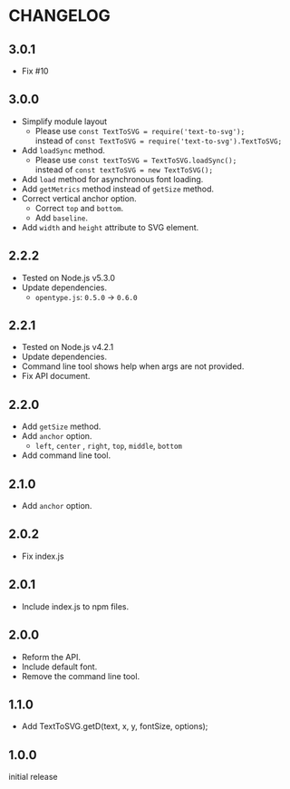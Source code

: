 # CHANGELOG

## 3.0.1

 - Fix #10

## 3.0.0

 - Simplify module layout
   - Please use `const TextToSVG = require('text-to-svg');`<br>instead of `const TextToSVG = require('text-to-svg').TextToSVG;`
 - Add `loadSync` method.
   - Please use `const textToSVG = TextToSVG.loadSync();`<br>instead of `const textToSVG = new TextToSVG();`
 - Add `load` method for asynchronous font loading.
 - Add `getMetrics` method instead of `getSize` method.
 - Correct vertical anchor option.
   - Correct `top` and `bottom`.
   - Add `baseline`.
 - Add `width` and `height` attribute to SVG element.

## 2.2.2

 - Tested on Node.js v5.3.0
 - Update dependencies.
   - `opentype.js`: `0.5.0` -> `0.6.0`

## 2.2.1

 - Tested on Node.js v4.2.1
 - Update dependencies.
 - Command line tool shows help when args are not provided.
 - Fix API document.

## 2.2.0

 - Add `getSize` method.
 - Add `anchor` option.
   - `left`, `center` , `right`, `top`, `middle`, `bottom`
 - Add command line tool.

## 2.1.0

 - Add `anchor` option.

## 2.0.2

 - Fix index.js

## 2.0.1

 - Include index.js to npm files.

## 2.0.0

 - Reform the API.
 - Include default font.
 - Remove the command line tool.

## 1.1.0

 - Add TextToSVG.getD(text, x, y, fontSize, options);

## 1.0.0

initial release
